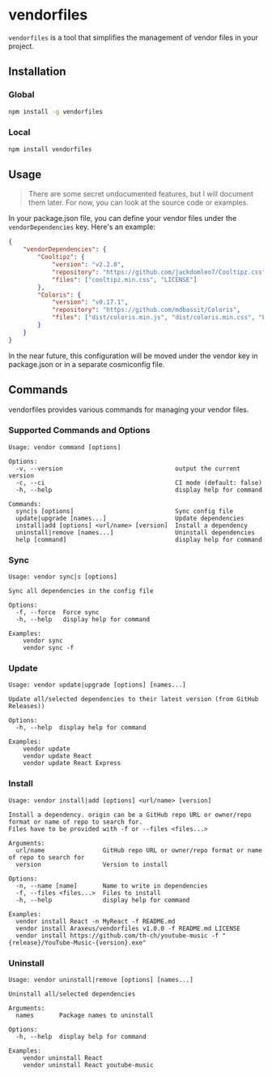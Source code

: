# vendorfiles

`vendorfiles` is a tool that simplifies the management of vendor files in your project.

## Installation

### Global

```bash
npm install -g vendorfiles
```

### Local

```bash
npm install vendorfiles
```

## Usage

> There are some secret undocumented features, but I will document them later. For now, you can look at the source code or examples.

In your package.json file, you can define your vendor files under the `vendorDependencies` key. Here's an example:

```json
{
    "vendorDependencies": {
        "Cooltipz": {
            "version": "v2.2.0",
            "repository": "https://github.com/jackdomleo7/Cooltipz.css",
            "files": ["cooltipz.min.css", "LICENSE"]
        },
        "Coloris": {
            "version": "v0.17.1",
            "repository": "https://github.com/mdbassit/Coloris",
            "files": ["dist/coloris.min.js", "dist/coloris.min.css", "LICENSE"]
        }
    }
}
```

In the near future, this configuration will be moved under the vendor key in package.json or in a separate cosmiconfig file.

## Commands

vendorfiles provides various commands for managing your vendor files.

### Supported Commands and Options

```text
Usage: vendor command [options]

Options:
  -v, --version                               output the current version
  -c, --ci                                    CI mode (default: false)
  -h, --help                                  display help for command

Commands:
  sync|s [options]                            Sync config file
  update|upgrade [names...]                   Update dependencies
  install|add [options] <url/name> [version]  Install a dependency
  uninstall|remove [names...]                 Uninstall dependencies
  help [command]                              display help for command
```

### Sync

```text
Usage: vendor sync|s [options]

Sync all dependencies in the config file

Options:
  -f, --force  Force sync
  -h, --help   display help for command

Examples:
    vendor sync
    vendor sync -f
```

### Update

```text
Usage: vendor update|upgrade [options] [names...]

Update all/selected dependencies to their latest version (from GitHub Releases))

Options:
  -h, --help  display help for command

Examples:
    vendor update
    vendor update React
    vendor update React Express
```

### Install

```text
Usage: vendor install|add [options] <url/name> [version]

Install a dependency. origin can be a GitHub repo URL or owner/repo format or name of repo to search for.
Files have to be provided with -f or --files <files...>

Arguments:
  url/name                GitHub repo URL or owner/repo format or name of repo to search for
  version                 Version to install

Options:
  -n, --name [name]       Name to write in dependencies
  -f, --files <files...>  Files to install
  -h, --help              display help for command

Examples:
  vendor install React -n MyReact -f README.md
  vendor install Araxeus/vendorfiles v1.0.0 -f README.md LICENSE
  vendor install https://github.com/th-ch/youtube-music -f "{release}/YouTube-Music-{version}.exe"
```

### Uninstall

```text
Usage: vendor uninstall|remove [options] [names...]

Uninstall all/selected dependencies

Arguments:
  names       Package names to uninstall

Options:
  -h, --help  display help for command

Examples:
    vendor uninstall React
    vendor uninstall React youtube-music
```
